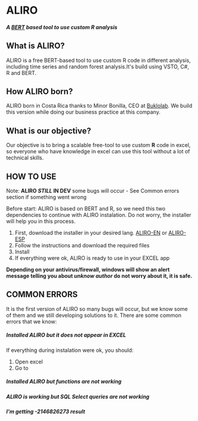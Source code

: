 # ALIRO
##### A [BERT](https://bert-toolkit.com/) based tool to use custom R analysis

## What is ALIRO?

ALIRO is a free BERT-based tool to use custom R code in different analysis, including time series and random forest analysis.It's build using VSTO, C#, R and BERT.

## How ALIRO born?

ALIRO born in Costa Rica thanks to Minor Bonilla, CEO at [Buklolab](http://www.buklolab.com/). We build this version while doing our business practice at this company. 

## What is our objective?
Our objective is to bring a scalable free-tool to use custom **R** code in excel, so everyone who have knowledge in excel can use this tool without a lot of technical skills.



## HOW TO USE 
Note: **__ALIRO _STILL_ IN DEV__** some bugs will occur - See Common errors section if something went wrong

Before start: ALIRO is based on BERT and R, so we need this two dependencies to continue with ALIRO instalation. Do not worry, the installer will help you in this process.

1. First, download the installer in your desired lang. [ALIRO-EN](https://download1647.mediafire.com/gmjvo1ckn9zg/88cx9dd38s8tpam/ALIR0_ENG.msi) or [ALIRO-ESP](https://download1518.mediafire.com/iabec8aj3jbg/v1d65sce6v6867h/ALIR0_ESP.msi)
2. Follow the instructions and download the required files
3. Install
4. If everything were ok, ALIRO is ready to use in your EXCEL app

**Depending on your antivirus/firewall, windows will show an alert message telling you about *unknow author* do not worry about it, it is safe.**

## COMMON ERRORS
It is the first version of ALIRO so many bugs will occur, but we know some of them and we still developing solutions to it. There are some common errors that we know:

##### Installed ALIRO but it does not appear in EXCEL
If everything during instalation were ok, you should:
1. Open excel
2. Go to 


##### Installed ALIRO but functions are not working

##### ALIRO is working but SQL Select queries are not working

##### I'm getting -2146826273 result

